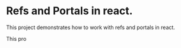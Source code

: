 # Refs and Portals in react.
This project demonstrates how to work with refs and portals in react.

This pro